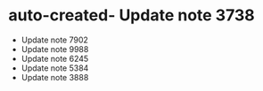 # auto-created- Update note 3738
- Update note 7902
- Update note 9988
- Update note 6245
- Update note 5384
- Update note 3888

